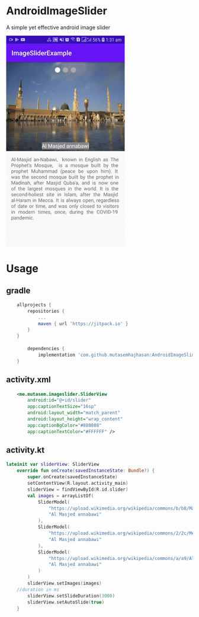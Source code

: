 # AndroidImageSlider
A simple yet effective android image slider

<img src="https://raw.githubusercontent.com/mutasemhajhasan/AndroidImageSlider/master/demo.gif" />

# Usage
## gradle
```gradle
	allprojects {
		repositories {
			...
			maven { url 'https://jitpack.io' }
		}
	}
  
        dependencies {
	        implementation 'com.github.mutasemhajhasan:AndroidImageSlider:1.2'
	}
```
## activity.xml
```xml
    <me.mutasem.imageslider.SliderView
        android:id="@+id/slider"
        app:captionTextSize="16sp"
        android:layout_width="match_parent"
        android:layout_height="wrap_content"
        app:captionBgColor="#888888"
        app:captionTextColor="#FFFFFF" />
```
## activity.kt
```kotlin
lateinit var sliderView: SliderView
    override fun onCreate(savedInstanceState: Bundle?) {
        super.onCreate(savedInstanceState)
        setContentView(R.layout.activity_main)
        sliderView = findViewById(R.id.slider)
        val images = arrayListOf(
            SliderModel(
                "https://upload.wikimedia.org/wikipedia/commons/b/b8/MasjidNabawi.jpg",
                "Al Masjed annabawi"
            ),
            SliderModel(
                "https://upload.wikimedia.org/wikipedia/commons/2/2c/Medine.jpg",
                "Al Masjed annabawi"
            ),
            SliderModel(
                "https://upload.wikimedia.org/wikipedia/commons/a/a9/Al-Masjed_Al-Nabawi_2.JPG",
                "Al Masjed annabawi"
            )
        )
        sliderView.setImages(images)
	//duration in ms
        sliderView.setSlideDuration(3000)
        sliderView.setAutoSlide(true)
    }
```
